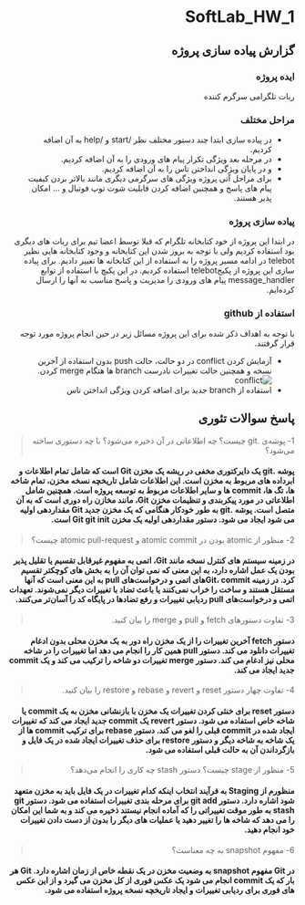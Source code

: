 <div dir=rtl>

# SoftLab_HW_1

## گزارش پیاده سازی پروژه
### ایده پروژه
ربات تلگرامی سرگرم کننده
### مراحل مختلف
- در پیاده سازی ابتدا چند دستور مختلف نظر /start و /help به آن اضافه کردیم.
- در مرحله بعد ویژگی تکرار پیام های ورودی را به آن اضافه کردیم.
- و در پایان ویژگی انداختن تاس را به آن اضافه کردیم. 
- برای مراحل آتی پروژه ویژگی های سرگرمی دیگری مانند بالاتر بردن کیفیت پیام های پاسخ و همچنین اضافه کردن قابلیت شوت توپ فوتبال و ... امکان پذیر هستند.
### پیاده سازی پروژه
در ابتدا این پروژه از خود کتابخانه تلگرام که قبلا توسط اعضا تیم برای ربات های دیگری بود استفاده کردیم ولی با توجه به بروز شدن این کتابخانه و وجود کتابخانه هایی نظیر telebot در ادامه مسیر پروژه را به استفاده از این کتابخانه ها تغییر دادیم.
برای پیاده سازی این پروژه از پکیجtelebot استفاده کردیم.
در این پکیچ با استفاده از توابع message_handler پیام های ورودی را مدیریت و پاسخ مناسب به آنها را ارسال کرده‌ایم.
  
### استفاده از github
  با توجه به اهداف ذکر شده برای این پروژه مسائل زیر در حین انجام پروژه مورد توجه قرار گرفتند.
  - آزمایش کردن conflict در دو حالت، حالت push بدون استفاده از آخرین نسخه و همچنین حالت تغییرات نادرست branch ها هنگام merge کردن.
  ![conflict](<img width="742" alt="conflict1" src="https://user-images.githubusercontent.com/58518166/224382856-b2ec4067-3d01-45a0-9471-5594d9754e3e.png"> "conflict1")
  - استفاده از branch جدید برای اضافه کردن ویژگی انداختن تاس



## پاسخ سوالات تئوری 

  >1- پوشه‌ی .git چیست؟ چه اطلاعاتی در آن ذخیره می‌شود؟ با چه دستوری ساخته می‌شود؟
#### پوشه .git یک دایرکتوری مخفی در ریشه یک مخزن Git است که شامل تمام اطلاعات و ابرداده های مربوط به مخزن است. این اطلاعات شامل تاریخچه نسخه مخزن، تمام شاخه ها، تگ ها، commit ها و سایر اطلاعات مربوط به توسعه پروژه است. همچنین شامل اطلاعاتی در مورد پیکربندی و تنظیمات مخزن Git، مانند مخازن راه دوری است که به آن متصل است. پوشه .git به طور خودکار هنگامی که یک مخزن جدید Git مقداردهی اولیه می شود ایجاد می شود. دستور مقداردهی اولیه یک مخزن Git git init است.

  > 2- منظور از atomic بودن در atomic commit و atomic pull-request چیست؟
#### در زمینه سیستم های کنترل نسخه مانند Git، اتمی به مفهوم غیرقابل تقسیم یا تقلیل پذیر بودن یک عمل اشاره دارد، به این معنی که نمی توان آن را به بخش های کوچکتر تقسیم کرد. در زمینه Git، commit‌های اتمی و درخواست‌های pull به این معنی است که آنها مستقل هستند و ساخت را خراب نمی‌کنند یا باعث تضاد با تغییرات دیگر نمی‌شوند. تعهدات اتمی و درخواست‌های pull ردیابی تغییرات و رفع تضادها در پایگاه کد را آسان‌تر می‌کنند.

  > 3- تفاوت دستورهای fetch و pull و merge را بیان کنید.
#### دستور fetch آخرین تغییرات را از یک مخزن راه دور به یک مخزن محلی بدون ادغام تغییرات دانلود می کند. دستور pull همین کار را انجام می دهد اما تغییرات را در شاخه محلی نیز ادغام می کند. دستور merge تغییرات دو شاخه را ترکیب می کند و یک commit جدید ایجاد می کند.

  > 4- تفاوت چهار دستور reset و revert و rebase و restore را بیان کنید.
#### دستور reset برای خنثی کردن تغییرات یک مخزن با بازنشانی مخزن به یک commit یا شاخه خاص استفاده می شود. دستور revert یک commit جدید ایجاد می کند که تغییرات ایجاد شده در commit قبلی را لغو می کند. دستور rebase برای ترکیب commit ها از یک شاخه به شاخه دیگر و دستور restore برای حذف تغییرات ایجاد شده در یک فایل و بازگرداندن آن به حالت قبلی استفاده می شود.

  > 5- منظور از stage چیست؟ دستور stash چه کاری را انجام می‌دهد؟
#### منظورم از Staging به فرآیند انتخاب اینکه کدام تغییرات در یک فایل باید به مخزن متعهد شود اشاره دارد. دستور git add برای مرحله بندی تغییرات استفاده می شود. دستور git stash به طور موقت تغییراتی را که آماده انجام نیستند ذخیره می کند و به شما این امکان را می دهد که شاخه ها را تغییر دهید یا عملیات های دیگر را بدون از دست دادن تغییرات خود انجام دهید.

  > 6- مفهوم snapshot به چه معناست؟
#### در Git مفهوم snapshot به وضعیت مخزن در یک نقطه خاص از زمان اشاره دارد. Git هر بار که یک commit انجام می شود یک عکس فوری از کل مخزن می گیرد و از این عکس های فوری برای ردیابی تغییرات و ایجاد تاریخچه نسخه پروژه استفاده می شود.

</div>
